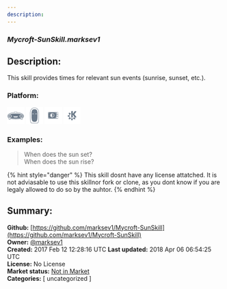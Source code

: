 ```yaml
---
description: 
---
```


### _Mycroft-SunSkill.marksev1_  
## Description:  
This skill provides times for relevant sun events (sunrise, sunset, etc.).  
  
  
### Platform:  
 ![Mark I](../.gitbook/assets/mark-1-icon.png)  ![Mark II](../.gitbook/assets/mark-2-icon.png)  ![Picroft](../.gitbook/assets/picroft-icon.png)  ![plasmoid](../.gitbook/assets/kde.png)   
### Examples:  
> When does the sun set?  
> When does the sun rise?  
  
{% hint style="danger" %}
This skill dosnt have any license attatched. It is not adviasable to use this skillnor fork or clone, as you dont know if you are legaly allowed to do so by the auhtor.
{% endhint %}
  
## Summary:  
**Github:** [https://github.com/marksev1/Mycroft-SunSkill](https://github.com/marksev1/Mycroft-SunSkill)  
**Owner:** [@marksev1](https://github.com/marksev1)  
**Created:** 2017 Feb 12 12:28:16 UTC  **Last updated:** 2018 Apr 06 06:54:25 UTC  
**License:** No License  
**Market status:** [Not in Market](https://market.mycroft.ai/skill/)  
**Categories:** [ uncategorized ]   
